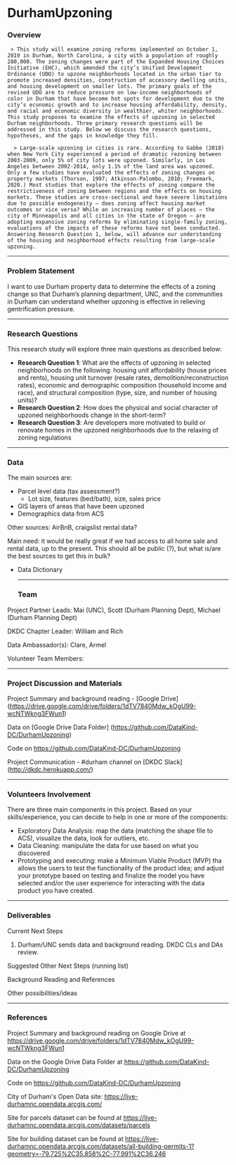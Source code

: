 # DurhamUpzoning
### Overview
     > This study will examine zoning reforms implemented on October 1, 2019 in Durham, North Carolina, a city with a population of roughly 280,000. The zoning changes were part of the Expanded Housing Choices Initiative (EHC), which amended the city’s Unified Development Ordinance (UDO) to upzone neighborhoods located in the urban tier to promote increased densities, construction of accessory dwelling units, and housing development on smaller lots. The primary goals of the revised UDO are to reduce pressure on low-income neighborhoods of color in Durham that have become hot spots for development due to the city’s economic growth and to increase housing affordability, density, and racial and economic diversity in wealthier, whiter neighborhoods. This study proposes to examine the effects of upzoning in selected Durham neighborhoods. Three primary research questions will be addressed in this study. Below we discuss the research questions, hypotheses, and the gaps in knowledge they fill.
      
      > Large-scale upzoning in cities is rare. According to Gabbe (2018) when New York City experienced a period of dramatic rezoning between 2003-2009, only 5% of city lots were upzoned. Similarly, in Los Angeles between 2002-2014, only 1.1% of the land area was upzoned. Only a few studies have evaluated the effects of zoning changes on property markets (Thorson, 1997; Atkinson-Palombo, 2010; Freemark, 2020.) Most studies that explore the effects of zoning compare the restrictiveness of zoning between regions and the effects on housing markets. These studies are cross-sectional and have severe limitations due to possible endogeneity – does zoning affect housing market outcomes or vice versa? While an increasing number of places – the city of Minneapolis and all cities in the state of Oregon – are adopting expansive zoning reforms by eliminating single-family zoning, evaluations of the impacts of these reforms have not been conducted. Answering Research Question 1, below, will advance our understanding of the housing and neighborhood effects resulting from large-scale upzoning.
  
  ----
  ### Problem Statement
  I want to use Durham property data to determine the effects of a zoning change so that Durham’s planning department, UNC, and the communities in Durham can understand whether upzoning is effective in relieving gentrification pressure.
  
  ---
  ### Research Questions
  This research study will explore three main questions as described below:
  - **Research Question 1**: What are the effects of upzoning in selected neighborhoods on the following: housing unit affordability (house prices and rents), housing unit turnover (resale rates, demolition/reconstruction rates), economic and demographic composition (household income and race), and structural composition (type, size, and number of housing units)?
  - **Research Question 2**: How does the physical and social character of upzoned neighborhoods change in the short-term?
  - **Research Question 3**: Are developers more motivated to build or renovate homes in the upzoned neighborhoods due to the relaxing of zoning regulations
  
  ---
  ### Data
  The main sources are:
- Parcel level data (tax assessment?)
    - Lot size, features (bed/bath), size, sales price
- GIS layers of areas that have been upzoned
- Demographics data from ACS

Other sources:
AirBnB, craigslist rental data?

Main need: it would be really great if we had access to all home sale and rental data, up to the present. This should all be public (?), but what is/are the best sources to get this in bulk?

- Data Dictionary

  
  --- 
  ### Team
Project Partner Leads: Mai (UNC), Scott (Durham Planning Dept), Michael (Durham Planning Dept)

DKDC Chapter Leader: William and Rich

Data Ambassador(s): Clare, Armel

Volunteer Team Members:

---
### Project Discussion and Materials

Project Summary and background reading - [Google Drive] (https://drive.google.com/drive/folders/1dTV7840Mdw_kOgU99-wcNTWkng3FWun1)

Data on [Google Drive Data Folder] (https://github.com/DataKind-DC/DurhamUpzoning)

Code on https://github.com/DataKind-DC/DurhamUpzoning

Project Communication - #durham channel on [DKDC Slack] (http://dkdc.herokuapp.com/)

---
### Volunteers Involvement
  There are three main components in this project. Based on your skills/experience, you can decide to help in one or more of the components:
  - Exploratory Data Analysis: map the data (matching the shape file to ACS), visualize the data, look for outliers, etc.
  - Data Cleaning: manipulate the data for use based on what you discovered
  - Prototyping and executing: make a Minimum Viable Product (MVP) tha allows the users to test the functionality of the product idea; and adjust your prototype based on testing and finalize the model you have selected and/or the user experience for interacting with the data product you have created.
  
  ---
  ### Deliverables
Current Next Steps
1. Durham/UNC sends data and background reading. DKDC CLs and DAs review.

Suggested Other Next Steps (running list)

Background Reading and References

Other possibilities/ideas

---
### References
Project Summary and background reading on Google Drive at https://drive.google.com/drive/folders/1dTV7840Mdw_kOgU99-wcNTWkng3FWun1

Data on the Google Drive Data Folder at https://github.com/DataKind-DC/DurhamUpzoning

Code on https://github.com/DataKind-DC/DurhamUpzoning

City of Durham's Open Data site: https://live-durhamnc.opendata.arcgis.com/

Site for parcels dataset can be found at https://live-durhamnc.opendata.arcgis.com/datasets/parcels

Site for building dataset can be found at https://live-durhamnc.opendata.arcgis.com/datasets/all-building-permits-1?geometry=-79.725%2C35.858%2C-77.991%2C36.246
